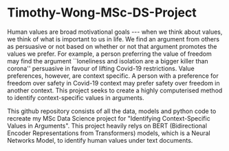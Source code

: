 # Timothy-Wong-MSc-DS-Project
Human values are broad motivational goals --- when we think about values, we think of what is important to us in life. We find an argument from others as persuasive or not based on whether or not that argument promotes the values we prefer. For example, a person preferring the value of freedom may find the argument ``loneliness and isolation are a bigger killer than corona'' persuasive in favour of lifting Covid-19 restrictions. Value preferences, however, are context specific. A person with a preference for freedom over safety in Covid-19 context may prefer safety over freedom in another context. This project seeks to create a highly computerised method to identify context-specific values in arguments.

This github repository consists of all the data, models and python code to recreate my MSc Data Science project for "Identifying Context-Specific Values in Arguments". This project heavily relys on BERT (Bidirectional Encoder Representations from Transformers) models, which is a Neural Networks Model, to identify human values under text documents.
